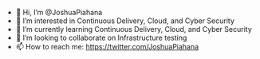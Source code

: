 - 👋 Hi, I’m @JoshuaPiahana
- 👀 I’m interested in Continuous Delivery, Cloud, and Cyber Security
- 🌱 I’m currently learning Continuous Delivery, Cloud, and Cyber Security
- 💞️ I’m looking to collaborate on Infrastructure testing
- 📫 How to reach me: https://twitter.com/JoshuaPiahana

<!---
JoshuaPiahana/JoshuaPiahana is a ✨ special ✨ repository because its `README.md` (this file) appears on your GitHub profile.
You can click the Preview link to take a look at your changes.
--->
